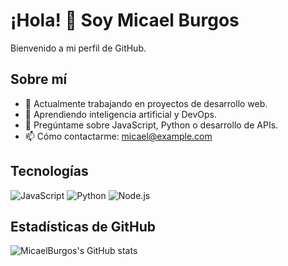 # ¡Hola! 👋 Soy Micael Burgos

Bienvenido a mi perfil de GitHub.

## Sobre mí

- 🔭 Actualmente trabajando en proyectos de desarrollo web.
- 🌱 Aprendiendo inteligencia artificial y DevOps.
- 💬 Pregúntame sobre JavaScript, Python o desarrollo de APIs.
- 📫 Cómo contactarme: micael@example.com

## Tecnologías

![JavaScript](https://img.shields.io/badge/-JavaScript-black?style=flat&logo=javascript)
![Python](https://img.shields.io/badge/-Python-black?style=flat&logo=python)
![Node.js](https://img.shields.io/badge/-Node.js-black?style=flat&logo=node.js)

## Estadísticas de GitHub

![MicaelBurgos's GitHub stats](https://github-readme-stats.vercel.app/api?username=MicaelBurgos&show_icons=true&theme=radical)
